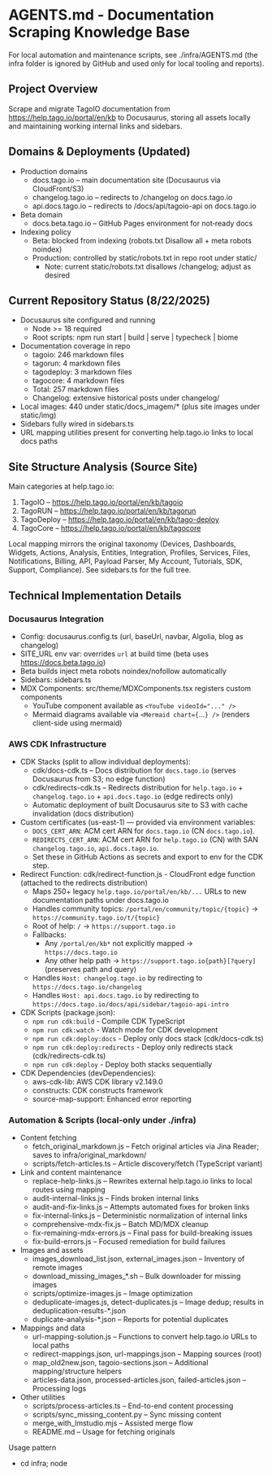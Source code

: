 # AGENTS.md - Documentation Scraping Knowledge Base

For local automation and maintenance scripts, see ./infra/AGENTS.md (the infra folder is ignored by GitHub and used only for local tooling and reports).

## Project Overview
Scrape and migrate TagoIO documentation from https://help.tago.io/portal/en/kb to Docusaurus, storing all assets locally and maintaining working internal links and sidebars.

## Domains & Deployments (Updated)
- Production domains
  - docs.tago.io – main documentation site (Docusaurus via CloudFront/S3)
  - changelog.tago.io – redirects to /changelog on docs.tago.io
  - api.docs.tago.io – redirects to /docs/api/tagoio-api on docs.tago.io
- Beta domain
  - docs.beta.tago.io – GitHub Pages environment for not‑ready docs
- Indexing policy
  - Beta: blocked from indexing (robots.txt Disallow all + meta robots noindex)
  - Production: controlled by static/robots.txt in repo root under static/
    - Note: current static/robots.txt disallows /changelog; adjust as desired

## Current Repository Status (8/22/2025)
- Docusaurus site configured and running
  - Node >= 18 required
  - Root scripts: npm run start | build | serve | typecheck | biome
- Documentation coverage in repo
  - tagoio: 246 markdown files
  - tagorun: 4 markdown files
  - tagodeploy: 3 markdown files
  - tagocore: 4 markdown files
  - Total: 257 markdown files
  - Changelog: extensive historical posts under changelog/
- Local images: 440 under static/docs_imagem/* (plus site images under static/img)
- Sidebars fully wired in sidebars.ts
- URL mapping utilities present for converting help.tago.io links to local docs paths

## Site Structure Analysis (Source Site)
Main categories at help.tago.io:
1. TagoIO – https://help.tago.io/portal/en/kb/tagoio
2. TagoRUN – https://help.tago.io/portal/en/kb/tagorun
3. TagoDeploy – https://help.tago.io/portal/en/kb/tago-deploy
4. TagoCore – https://help.tago.io/portal/en/kb/tagocore

Local mapping mirrors the original taxonomy (Devices, Dashboards, Widgets, Actions, Analysis, Entities, Integration, Profiles, Services, Files, Notifications, Billing, API, Payload Parser, My Account, Tutorials, SDK, Support, Compliance). See sidebars.ts for the full tree.

## Technical Implementation Details

### Docusaurus Integration
- Config: docusaurus.config.ts (url, baseUrl, navbar, Algolia, blog as changelog)
- SITE_URL env var: overrides `url` at build time (beta uses https://docs.beta.tago.io)
- Beta builds inject meta robots noindex/nofollow automatically
- Sidebars: sidebars.ts
- MDX Components: src/theme/MDXComponents.tsx registers custom components
  - YouTube component available as `<YouTube videoId="..." />`
  - Mermaid diagrams available via `<Mermaid chart={`...`} />` (renders client-side using mermaid)

### AWS CDK Infrastructure
- CDK Stacks (split to allow individual deployments):
  - cdk/docs-cdk.ts – Docs distribution for `docs.tago.io` (serves Docusaurus from S3; no edge function)
  - cdk/redirects-cdk.ts – Redirects distribution for `help.tago.io` + `changelog.tago.io` + `api.docs.tago.io` (edge redirects only)
  - Automatic deployment of built Docusaurus site to S3 with cache invalidation (docs distribution)
- Custom certificates (us-east-1) — provided via environment variables:
  - `DOCS_CERT_ARN`: ACM cert ARN for `docs.tago.io` (CN `docs.tago.io`).
  - `REDIRECTS_CERT_ARN`: ACM cert ARN for `help.tago.io` (CN) with SAN `changelog.tago.io`, `api.docs.tago.io`.
  - Set these in GitHub Actions as secrets and export to env for the CDK step.
- Redirect Function: cdk/redirect-function.js - CloudFront edge function (attached to the redirects distribution)
  - Maps 250+ legacy `help.tago.io/portal/en/kb/...` URLs to new documentation paths under docs.tago.io
  - Handles community topics: `/portal/en/community/topic/{topic}` → `https://community.tago.io/t/{topic}`
  - Root of help: `/` → `https://support.tago.io`
  - Fallbacks:
    - Any `/portal/en/kb*` not explicitly mapped → `https://docs.tago.io`
    - Any other help path → `https://support.tago.io{path}[?query]` (preserves path and query)
  - Handles `Host: changelog.tago.io` by redirecting to `https://docs.tago.io/changelog`
  - Handles `Host: api.docs.tago.io` by redirecting to `https://docs.tago.io/docs/api/sidebar/tagoio-api-intro`
- CDK Scripts (package.json):
  - `npm run cdk:build` - Compile CDK TypeScript
  - `npm run cdk:watch` - Watch mode for CDK development
  - `npm run cdk:deploy:docs` - Deploy only docs stack (cdk/docs-cdk.ts)
  - `npm run cdk:deploy:redirects` - Deploy only redirects stack (cdk/redirects-cdk.ts)
  - `npm run cdk:deploy` - Deploy both stacks sequentially
- CDK Dependencies (devDependencies):
  - aws-cdk-lib: AWS CDK library v2.149.0
  - constructs: CDK constructs framework
  - source-map-support: Enhanced error reporting

### Automation & Scripts (local-only under ./infra)
- Content fetching
  - fetch_original_markdown.js – Fetch original articles via Jina Reader; saves to infra/original_markdown/
  - scripts/fetch-articles.ts – Article discovery/fetch (TypeScript variant)
- Link and content maintenance
  - replace-help-links.js – Rewrites external help.tago.io links to local routes using mapping
  - audit-internal-links.js – Finds broken internal links
  - audit-and-fix-links.js – Attempts automated fixes for broken links
  - fix-internal-links.js – Deterministic normalization of internal links
  - comprehensive-mdx-fix.js – Batch MD/MDX cleanup
  - fix-remaining-mdx-errors.js – Final pass for build-breaking issues
  - fix-build-errors.js – Focused remediation for build failures
- Images and assets
  - images_download_list.json, external_images.json – Inventory of remote images
  - download_missing_images_*.sh – Bulk downloader for missing images
  - scripts/optimize-images.js – Image optimization
  - deduplicate-images.js, detect-duplicates.js – Image dedup; results in deduplication-results-*.json
  - duplicate-analysis-*.json – Reports for potential duplicates
- Mappings and data
  - url-mapping-solution.js – Functions to convert help.tago.io URLs to local paths
  - redirect-mappings.json, url-mappings.json – Mapping sources (root)
  - map_old2new.json, tagoio-sections.json – Additional mapping/structure helpers
  - articles-data.json, processed-articles.json, failed-articles.json – Processing logs
- Other utilities
  - scripts/process-articles.ts – End-to-end content processing
  - scripts/sync_missing_content.py – Sync missing content
  - merge_with_lmstudio.mjs – Assisted merge flow
  - README.md – Usage for fetching originals

Usage pattern
- cd infra; node <script>.js (or ts-node/ts compiler where applicable)

### Browser Automation
- Playwright used for exploration and extraction when needed (see infra/scripts and dependencies)

### Image Handling Strategy
- Sources: cdn.elev.io, contacts.zoho.com, desk.zoho.com/portal/api/publicImages
- Storage: static/docs_imagem/{tagoio|tagorun|tagodeploy|tagocore}/...
- Referencing in Markdown: /docs_imagem/<section>/<filename>

## Content Extraction Challenges
- Complex DOM structure with dynamic loading
- Mixed content (text, images, code, videos)
- Need for selective image filtering vs UI icons
- Consistent internal linking across hundreds of pages

## What Works Well
- Programmatic mapping of URLs to local routes
- Local image storage and link rewriting
- Sidebars structure mirroring original taxonomy
- Batch link audits and automated fix passes

## Success Metrics (snapshot)
- 250+ docs present across all sections
- 400+ local images
- Sidebars fully wired and navigable
- Build-ready structure with local images and internal links

## Standard Workflows
### CI/CD
- Beta (GitHub Pages)
  - Workflow: `.github/workflows/beta-deploy.yml`
  - Trigger: push to `main`
  - Build with `SITE_URL=https://docs.beta.tago.io`, write `CNAME` and `robots.txt` (Disallow all), deploy to Pages
- Production (AWS)
  - Workflow: `.github/workflows/production-deploy.yml`
  - Trigger: GitHub Release published (tags)
  - Uses GitHub OIDC to assume IAM role (provided via secret):
    - `AWS_ROLE_TO_ASSUME` → e.g., `arn:aws:iam::154399404768:role/github-actions-deploy-role` (region: us-east-1)
  - Runs `npm run cdk:deploy` to push to S3/CloudFront
- Fetch original articles (for parity checks)
  - cd infra; node fetch_original_markdown.js [--test]
- Rewrite external links to local
  - cd infra; node replace-help-links.js
- Audit links
  - cd infra; node audit-internal-links.js
  - cd infra; node audit-and-fix-links.js
- Fix build and MDX issues
  - cd infra; node comprehensive-mdx-fix.js
  - cd infra; node fix-remaining-mdx-errors.js
  - cd infra; node fix-build-errors.js
- Optimize and deduplicate images
  - cd infra; node scripts/optimize-images.js
  - cd infra; node deduplicate-images.js
  - Review reports: deduplication-results-*.json, duplicate-analysis-*.json
- Run the site
  - npm run start | npm run build | npm run serve
- Deploy infrastructure
  - npm run cdk:deploy (builds docs + deploys to AWS)
  - Ensure ACM validations complete for both distributions (docs cert, redirects cert)

## Code style & Biome rules (for agents)
- Always run Biome before committing
  - `npm run biome` to check; `npm run biome:fix` to auto-fix (format + lint)
- Formatting
  - Indentation: 2 spaces (indentStyle: space, indentWidth: 2)
  - Line endings: LF
  - Strings: double quotes
  - Semicolons: keep required semicolons
  - Ensure a final newline at EOF
- Scope
  - Biome processes all files except: node_modules, build, .docusaurus, infra
  - Do not edit infra/ in PRs (local-only automation not tracked by GitHub)
- TypeScript/React
  - Prefer explicit types; avoid implicit any
  - Prefer const over let when possible
  - Use arrow functions for React components
  - Use the @site alias for local imports (e.g., `@site/src/components/youtube`)
- MDX/Docs
  - Images must be local under static/docs_imagem/<section>/ and referenced with absolute paths `/docs_imagem/...`
  - YouTube embeds must use `<YouTube videoId="..." />`
  - Mermaid diagrams must use the `<Mermaid />` component: `<Mermaid chart={`graph LR; A-->B`} />`
    - Pass the diagram definition as a template literal wrapped in `{``}` to preserve newlines
    - Supported examples: `graph LR`, `sequenceDiagram`, etc.
  - Keep headings in Markdown; avoid inline HTML unless necessary
- Validation order
  1) npm run biome:fix
  2) npm run typecheck
  3) npm run build

## Runtime & commands etiquette (for agents)
- Never run `npm run start` – the dev host usually runs it; assume the dev server is already running
- Avoid starting additional dev servers or background processes
- Prefer `npm run typecheck` and `npm run build` for validation
- If a preview is needed, coordinate to use an existing dev server; do not start new ones yourself

Biome configuration snapshot
```json
{
  "files": {
    "ignoreUnknown": true,
    "includes": ["**", "!node_modules", "!build", "!.docusaurus", "!infra"]
  },
  "formatter": {
    "indentStyle": "space",
    "indentWidth": 2
  },
  "linter": {
    "enabled": true,
    "rules": {
      "recommended": true,
      "complexity": {
        "noImportantStyles": "off"
      }
    }
  }
}
```

## How to write a new documentation article (for agents)
- Pick the right location
  - Choose the product area and folder under docs/: tagoio/, tagorun/, tagodeploy/, or tagocore/
  - Use existing subfolders (e.g., widgets/, dashboards/, devices/, etc.) to match taxonomy
- Name the file
  - Use kebab-case for filenames, e.g., `my-new-topic.md`
  - Keep names concise and descriptive; avoid special characters
- Add front matter and title
  - Required front matter keys: title, description, tags
  - H1 at the top should match the title; keep one H1 per page
  - Example:
    ```markdown
    ---
    title: "My New Topic"
    description: "Short summary of what this page covers."
    tags: ["tagoio"]
    ---
    # My New Topic
    ```
- Images
  - Save images under static/docs_imagem/<section>/ (e.g., static/docs_imagem/tagoio/)
  - Reference with absolute paths in Markdown: `![Alt text](/docs_imagem/tagoio/my-image.png)`
  - Use meaningful alt text
- Links
  - Prefer relative links within the same area: `../services/services-overview`
  - Cross-area links should use absolute docs paths: `/tagoio/widgets/widgets-overview`
  - If replacing a legacy help.tago.io article, add a mapping entry in url-mappings.json (and redirects if needed)
- Embeds and code
  - YouTube: `<YouTube videoId="XXXXXXXXXXX" />`
  - Mermaid: `<Mermaid chart={`graph LR\n  A[Start] --> B{Choice} \n  B -->|Yes| C[Do thing] \n  B -->|No| D[Stop]`} />`
  - Use fenced code blocks with language hints for syntax highlighting
- Sidebars
  - Add the new page path (without .md) to sidebars.ts in the correct category
  - Keep ordering consistent with existing items
- Quality and formatting
  - Follow Biome rules: 2-space indentation, LF line endings, double quotes, final newline
  - Keep headings simple; avoid HTML when Markdown suffices
- Validation steps
  1) npm run biome:fix
  2) npm run typecheck
  3) npm run build
  - Never run `npm run start` (the dev host usually runs it)

## Backlog / Next Steps
- Normalize residual external image references and ensure all are local
- Consolidate image naming and consider moving long-term to static/img/docs with consistent naming
- Continue running link audits after bulk edits
- Add/standardize front matter (title/description/tags) across all pages
- Create redirect metadata for legacy help.tago.io links if needed (Docusaurus redirects)
- Periodic content parity checks against infra/original_markdown

## Comparison & QA Notes
- original_markdown contains fetched source content for reference
- Use processed-articles.json and failed-articles.json to identify outliers
- Use articles-summary.md (infra) and audit reports to guide manual review
